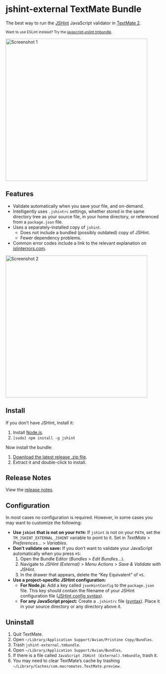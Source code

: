 # jshint-external TextMate Bundle

The best way to run the [JSHint](http://www.jshint.com/) JavaScript validator in [TextMate 2](https://github.com/textmate/textmate).

<small>Want to use ESLint instead? Try the [javascript-eslint.tmbundle](https://github.com/natesilva/javascript-eslint.tmbundle).</small>

<img src="http://natesilva.github.io/jshint-external.tmbundle/images/no-errors.png" style="width:457px;" width="457" alt="Screenshot 1">

## Features

* Validate automatically when you save your file, and on-demand.
* Intelligently uses `.jshintrc` settings, whether stored in the same directory tree as your source file, in your home directory, or referenced from a `package.json` file.
* Uses a separately-installed copy of `jshint`.
    * Does not include a bundled (possibly outdated) copy of JSHint.
    * Fewer dependency problems.
* Common error codes include a link to the relevant explanation on [jslinterrors.com](http://jslinterrors.com/).

<img src="http://natesilva.github.io/jshint-external.tmbundle/images/with-errors.png" style="width:457px;" width="457" alt="Screenshot 2">

## Install

If you don’t have JSHint, install it:

1. Install [Node.js](http://nodejs.org/).
2. `[sudo] npm install -g jshint`

Now install the bundle:

1. [Download the latest release .zip file](https://github.com/natesilva/jshint-external.tmbundle/releases/latest).
2. Extract it and double-click to install.

## Release Notes

View the [release notes](https://github.com/natesilva/jshint-external.tmbundle/releases).

## Configuration

In most cases no configuration is required. However, in some cases you may want to customize the following:

* **Use `jshint` that is not on your `PATH`:** If `jshint` is not on your `PATH`, set the `TM_JSHINT_EXTERNAL_JSHINT` variable to point to it. Set in *TextMate* > *Preferences…* > *Variables*.
* **Don’t validate on save:** If you don’t want to validate your JavaScript automatically when you press `⌘S`:
    1. Open the Bundle Editor (*Bundles* > *Edit Bundles…*).
    2. Navigate to *JSHint (External)* > *Menu Actions* > *Save & Validate with JSHint*.
    3. In the drawer that appears, delete the “Key Equivalent” of `⌘S`.
* **Use a project-specific JSHint configuration:**
    * **For Node.js:** Add a key called `jsonHintConfig` to the `package.json` file. This key should contain the filename of your JSHint configuration file ([JSHint config syntax](http://www.jshint.com/docs/)).
    * **For any JavaScript project:** Create a `.jshintrc` file ([syntax](http://www.jshint.com/docs/)). Place it in your source directory or any directory above it.

## Uninstall

1. Quit TextMate.
2. Open `~/Library/Application Support/Avian/Pristine Copy/Bundles`.
3. Trash `jshint-external.tmbundle`.
4. Open `~/Library/Application Support/Avian/Bundles`.
5. If there is a file called `JavaScript JSHint (External).tmbundle`, trash it.
6. You may need to clear TextMate’s cache by trashing `~/Library/Caches/com.macromates.TextMate.preview`.
